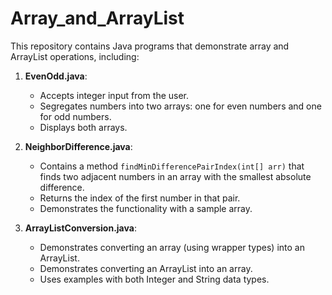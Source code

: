 # Array_and_ArrayList

This repository contains Java programs that demonstrate array and ArrayList operations, including:

1. **EvenOdd.java**:

   - Accepts integer input from the user.
   - Segregates numbers into two arrays: one for even numbers and one for odd numbers.
   - Displays both arrays.
2. **NeighborDifference.java**:

   - Contains a method `findMinDifferencePairIndex(int[] arr)` that finds two adjacent numbers in an array with the smallest absolute difference.
   - Returns the index of the first number in that pair.
   - Demonstrates the functionality with a sample array.
3. **ArrayListConversion.java**:

   - Demonstrates converting an array (using wrapper types) into an ArrayList.
   - Demonstrates converting an ArrayList into an array.
   - Uses examples with both Integer and String data types.

